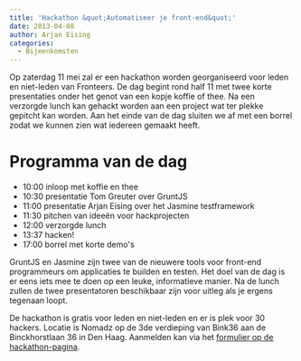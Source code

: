 ```yaml
---
title: 'Hackathon &quot;Automatiseer je front-end&quot;'
date: 2013-04-08
author: Arjan Eising
categories:
  - Bijeenkomsten
---
```


Op zaterdag 11 mei zal er een hackathon worden georganiseerd voor leden en niet-leden van Fronteers. De dag begint rond half 11 met twee korte presentaties onder het genot van een kopje koffie of thee. Na een verzorgde lunch kan gehackt worden aan een project wat ter plekke gepitcht kan worden. Aan het einde van de dag sluiten we af met een borrel zodat we kunnen zien wat iedereen gemaakt heeft.

# Programma van de dag

- 10:00 inloop met koffie en thee
- 10:30 presentatie Tom Greuter over GruntJS
- 11:00 presentatie Arjan Eising over het Jasmine testframework
- 11:30 pitchen van ideeën voor hackprojecten
- 12:00 verzorgde lunch
- 13:37 hacken!
- 17:00 borrel met korte demo's

GruntJS en Jasmine zijn twee van de nieuwere tools voor front-end programmeurs om applicaties te builden en testen. Het doel van de dag is er eens iets mee te doen op een leuke, informatieve manier. Na de lunch zullen de twee presentatoren beschikbaar zijn voor uitleg als je ergens tegenaan loopt.

De hackathon is gratis voor leden en niet-leden en er is plek voor 30 hackers. Locatie is Nomadz op de 3de verdieping van Bink36 aan de Binckhorstlaan 36 in Den Haag. Aanmelden kan via het [formulier op de hackathon-pagina](/bijeenkomsten/2013/hackathon#formulier-1).
